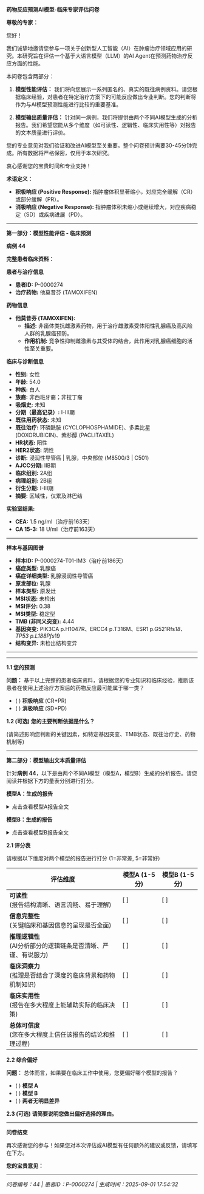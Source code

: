 **药物反应预测AI模型-临床专家评估问卷**

**尊敬的专家：**

您好！

我们诚挚地邀请您参与一项关于创新型人工智能（AI）在肿瘤治疗领域应用的研究。本研究旨在评估一个基于大语言模型（LLM）的AI Agent在预测药物治疗反应方面的性能。

本问卷包含两部分：

1. **模型性能评估：** 我们将向您展示一系列匿名的、真实的既往病例资料。请您根据临床经验，对患者在特定治疗方案下的可能反应做出专业判断。您的判断将作为与AI模型预测性能进行比较的重要基准。

2. **模型输出质量评估：** 针对同一病例，我们将提供由两个不同AI模型生成的分析报告。我们希望您能从多个维度（如可读性、逻辑性、临床实用性等）对报告的文本质量进行评价。

您的专业意见对我们验证和改进AI模型至关重要。整个问卷预计需要30-45分钟完成。所有数据将严格保密，仅用于本次研究。

衷心感谢您的宝贵时间和专业支持！

**术语定义：**

- **积极响应 (Positive Response):** 指肿瘤体积显著缩小，对应完全缓解（CR）或部分缓解（PR）。
- **消极响应 (Negative Response):** 指肿瘤体积未缩小或继续增大，对应疾病稳定（SD）或疾病进展（PD）。

---

**第一部分：模型性能评估 - 临床预测**

**病例 44**

**完整患者临床资料：**


**患者与治疗信息**

- **患者ID:** P-0000274  
- **治疗药物:** 他莫昔芬 (TAMOXIFEN)


**药物信息**

- **他莫昔芬 (TAMOXIFEN):**  
  - **描述:** 非甾体类抗雌激素药物，用于治疗雌激素受体阳性乳腺癌及高风险人群的乳腺癌预防。  
  - **作用机制:** 竞争性抑制雌激素与其受体的结合，此作用对乳腺癌细胞的活性至关重要。


**临床与诊断信息**

- **性别:** 女性  
- **年龄:** 54.0  
- **种族:** 白人  
- **族裔:** 非西班牙裔；非拉丁裔  
- **吸烟史:** 未知  
- **分期（最高记录）:** I-III期  
- **既往用药状态:** 未知  
- **既往治疗:** 环磷酰胺 (CYCLOPHOSPHAMIDE)、多柔比星 (DOXORUBICIN)、紫杉醇 (PACLITAXEL)  
- **HR状态:** 阳性  
- **HER2状态:** 阴性  
- **诊断:** 浸润性导管癌 | 乳腺，中央部位 (M8500/3 | C501)  
- **AJCC分期:** IIB期  
- **临床组别:** 2A组  
- **病理组别:** 2B组  
- **衍生分期:** I-III期  
- **摘要:** 区域性，仅累及淋巴结  

**实验室结果:**  
- **CEA:** 1.5 ng/ml（治疗前163天）  
- **CA 15-3:** 18 U/ml（治疗前163天）  

---


**样本与基因图谱**

- **样本ID:** P-0000274-T01-IM3（治疗前186天）  
- **癌症类型:** 乳腺癌  
- **癌症详细类型:** 乳腺浸润性导管癌  
- **原发部位:** 乳腺  
- **样本类型:** 原发灶  
- **MSI状态:** 未检出  
- **MSI评分:** 0.38  
- **MSI类型:** 稳定型  
- **TMB (非同义突变):** 4.44  
- **基因突变:** PIK3CA p.H1047R、ERCC4 p.T316M、ESR1 p.G521Rfs*18、TP53 p.L188Pfs*19  
- **结构变异:** 未检出结构变异  

---


---

**1.1 您的预测**

**问题：** 基于以上完整的患者临床资料，请根据您的专业知识和临床经验，推断该患者在使用上述治疗方案后的药物反应最可能属于哪一类？

- ( ) **积极响应** (CR+PR)
- ( ) **消极响应** (SD+PD)

**1.2 (可选) 您的主要判断依据是什么？**

(请简述影响您判断的关键因素，如特定基因突变、TMB状态、既往治疗史、药物机制等)

---

**第二部分：模型输出文本质量评估**

针对**病例 44**，以下是由两个不同AI模型（模型A，模型B）生成的分析报告。请您阅读并根据下方的量表分别进行打分。

**模型A：生成的报告**

<details>
<summary>点击查看模型A报告全文</summary>

**精准肿瘤学报告**  

**1. 患者与治疗信息**  
- **患者ID:** P-0000274  
- **治疗药物:** 他莫昔芬 (TAMOXIFEN)  

**2. 药物信息**  
- **他莫昔芬 (TAMOXIFEN)**  
  - *描述:* 非甾体类抗雌激素药物，用于治疗雌激素受体阳性乳腺癌及高风险人群的乳腺癌预防。  
  - *作用机制:* 竞争性抑制雌激素与其受体结合，对乳腺癌细胞的活性至关重要。  

**3. 临床与诊断信息**  
- **性别:** 女性  
- **年龄:** 54.0岁  
- **种族:** 白人  
- **族裔:** 非西班牙裔；非拉丁裔  
- **吸烟史:** 未知  
- **最高记录分期:** 1-3期  
- **既往治疗:** 环磷酰胺 (CYCLOPHOSPHAMIDE)、多柔比星 (DOXORUBICIN)、紫杉醇 (PACLITAXEL)  
- **HR状态:** 阳性  
- **HER2状态:** 阴性  
- **诊断:** 浸润性导管癌 | 乳腺中央区 (M8500/3 | C501)  
- **AJCC分期:** IIB期  
- **临床分组:** 2A组  
- **病理分组:** 2B组  
- **衍生分期:** 1-3期  
- **总结:** 区域性，仅淋巴结受累  
- **实验室结果:**  
  - CEA: 1.5 ng/ml (治疗前163天)  
  - CA 15-3: 18 单位/ml (治疗前163天)  

**4. 样本与基因图谱**  
- **样本 P-0000274-T01-IM3 (治疗前186天):**  
  - **癌症类型:** 乳腺浸润性导管癌  
  - **原发部位:** 乳腺  
  - **样本类型:** 原发灶  
  - **MSI状态:** 稳定 (评分: 0.38)  
  - **非同义TMB:** 4.44  
- **突变:**  
  - PIK3CA p.H1047R  
  - ERCC4 p.T316M  
  - ESR1 p.G521Rfs*18  
  - TP53 p.L188Pfs*19  
- **结构变异:** 未检出  

**5. AI生成分析**  
**预测治疗反应评分:** 0.730 / 1.0  
*(分数越接近1，表示积极响应的可能性越高。)*  

**推理依据**  
1. **关键基因组因素:**  
   - **ER状态:** HR阳性肿瘤表明雌激素受体表达，使其对他莫昔芬敏感。  
   - **ESR1突变 (p.G521Rfs*18):** 可能影响激素治疗的敏感性/耐药性，但该特定变异需进一步研究。  
   - **TP53突变 (p.L188Pfs*19):** 可能与较差预后相关，但微卫星不稳定性缺失提示其对复制错误校正的影响有限。  

2. **关键临床决定因素:**  
   - **组织病理学分级:** IIB期伴区域性淋巴结受累提示局部扩散，有利于他莫昔芬的靶向疗效。  
   - **既往治疗:** 既往化疗（环磷酰胺、多柔比星、紫杉醇）可能带来交叉耐药风险，需密切监测。  

**注:** 该分数反映了AI模型基于现有遗传和临床数据的评估。建议进行临床验证。

</details>

**模型B：生成的报告**

<details>
<summary>点击查看模型B报告全文</summary>

**精准肿瘤学报告**  

---  

**1. 患者与治疗信息**  
- **患者ID:** P-0000274  
- **治疗药物:** 他莫昔芬 (TAMOXIFEN)  

**2. 药物信息**  
- **他莫昔芬 (TAMOXIFEN):**  
  - **描述:** 非甾体类抗雌激素药物，用于治疗雌激素受体阳性乳腺癌及高风险人群的乳腺癌预防。  
  - **作用机制:** 竞争性抑制雌激素与其受体的结合，此作用对乳腺癌细胞的活性至关重要。  

**3. 临床与诊断信息**  
- **性别:** 女性  
- **年龄:** 54.0  
- **种族:** 白人  
- **族裔:** 非西班牙裔；非拉丁裔  
- **吸烟史:** 未知  
- **分期（最高记录）:** I-III期  
- **既往用药状态:** 未知  
- **既往治疗:** 环磷酰胺 (CYCLOPHOSPHAMIDE)、多柔比星 (DOXORUBICIN)、紫杉醇 (PACLITAXEL)  
- **HR状态:** 阳性  
- **HER2状态:** 阴性  
- **诊断:** 浸润性导管癌 | 乳腺，中央部位 (M8500/3 | C501)  
- **AJCC分期:** IIB期  
- **临床组别:** 2A组  
- **病理组别:** 2B组  
- **衍生分期:** I-III期  
- **摘要:** 区域性，仅累及淋巴结  

**实验室结果:**  
- **CEA:** 1.5 ng/ml（治疗前163天）  
- **CA 15-3:** 18 U/ml（治疗前163天）  

---  

**4. 样本与基因图谱**  
- **样本ID:** P-0000274-T01-IM3（治疗前186天）  
- **癌症类型:** 乳腺癌  
- **癌症详细类型:** 乳腺浸润性导管癌  
- **原发部位:** 乳腺  
- **样本类型:** 原发灶  
- **MSI状态:** 未检出  
- **MSI评分:** 0.38  
- **MSI类型:** 稳定型  
- **TMB (非同义突变):** 4.44  
- **基因突变:** PIK3CA p.H1047R、ERCC4 p.T316M、ESR1 p.G521Rfs*18、TP53 p.L188Pfs*19  
- **结构变异:** 未检出结构变异  

---  

**5. AI生成分析**  
**预测治疗反应评分:** 0.809 / 1.0  
*(分数越接近1，表示积极响应的可能性越高。)*  

**推理依据**  
- **ESR1突变与他莫昔芬耐药:** ESR1移码突变（p.G521Rfs*18）通过破坏雌激素受体（ER）信号传导导致内分泌耐药，尽管HR阳性，他莫昔芬仍无效。  
- **PIK3CA与TP53突变:** PIK3CA p.H1047R激活不依赖雌激素信号的生存通路，而TP53 p.L188Pfs*19损害细胞凋亡，进一步降低激素治疗敏感性。  
- **既往化疗与疾病分期:** 既往蒽环类/紫杉类化疗（多柔比星、紫杉醇）可能筛选出耐药克隆。AJCC IIB期（淋巴结转移）提示更高肿瘤负荷和微环境异质性，削弱他莫昔芬疗效。  
- **低TMB与MSI稳定性:** TMB（4.44）和稳定型MSI（评分0.38）表明免疫原性新抗原有限，但此因素不直接影响他莫昔芬反应。  

**注:** 该分数反映了AI模型基于现有遗传和临床数据的评估。建议进行临床验证。  

---  
*保留原始医学推理与实验室结果，冗余文本已删除以确保清晰度。*

</details>

**2.1 评分表**

请根据以下维度对两个模型的报告进行打分 (1=非常差, 5=非常好)

| **评估维度** | **模型A (1-5分)** | **模型B (1-5分)** |
|-------------|------------------|------------------|
| **可读性**<br>(报告结构清晰、语言流畅、易于理解) | [ ] | [ ] |
| **信息完整性**<br>(关键临床和基因信息的呈现是否全面) | [ ] | [ ] |
| **推理逻辑性**<br>(AI分析部分的逻辑链条是否清晰、严谨、有说服力) | [ ] | [ ] |
| **临床洞察力**<br>(推理是否结合了深度的临床背景和药物机制知识) | [ ] | [ ] |
| **临床实用性**<br>(报告在多大程度上能辅助实际的临床决策) | [ ] | [ ] |
| **总体可信度**<br>(您在多大程度上信任该报告的结论和推理过程) | [ ] | [ ] |

**2.2 综合偏好**

**问题：** 总体而言，如果要在临床工作中使用，您更偏好哪个模型的报告？

- ( ) **模型 A**
- ( ) **模型 B**
- ( ) **两者无明显差异**

**2.3 (可选) 请简要说明您做出偏好选择的理由。**

---

**问卷结束**

再次感谢您的参与！如果您对本次评估或AI模型有任何额外的建议或反馈，请填写在下方。

**您的宝贵意见：**

---

*问卷编号：44 | 患者ID：P-0000274 | 生成时间：2025-09-01 17:54:32*
